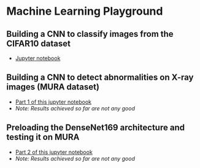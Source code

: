 # Machine Learning Playground

## Building a CNN to classify images from the CIFAR10 dataset
* [Jupyter notebook](./CIFAR.ipynb)

## Building a CNN to detect abnormalities on X-ray images (MURA dataset)
* [Part 1 of this jupyter notebook](./MURA.ipynb)
* *Note: Results achieved so far are not any good*

## Preloading the DenseNet169 architecture and testing it on MURA
* [Part 2 of this jupyter notebook](./MURA.ipynb)
* *Note: Results achieved so far are not any good*
